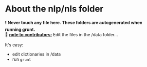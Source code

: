 About the nlp/nls folder
================================


:exclamation: **Never touch any file here. These folders are autogenerated when running grunt.**<br>
:lock_with_ink_pen: **[note to contributors:](../contribute.md)**
 Edit the files in the /data folder...<br>
<br>
It's easy:
- edit dictionaries in /data
- run ```grunt```

